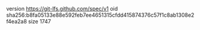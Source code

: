 version https://git-lfs.github.com/spec/v1
oid sha256:b8fa05133e88e592feb7ee4651315cfdd415874376c57f1c8ab1308e2f4ea2a8
size 1747
